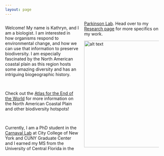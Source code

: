 ```yaml
---
layout: page
---
```



<div class="col2">

<p>
Welcome! My name is Kathryn, and I am a biologist. I am interested in how organisms respond to 
environmental change, and how we can use that information to preserve biodiversity. I am 
especially fascinated by the North American coastal plain as 
this region hosts some amazing diversity and has an intriguing biogeographic history. 
</p>

<br>

<p>
Check out the <a href="images/north_american_coastal_plain.pdf">Atlas for the End of the 
World</a> for more information on the North American Coastal Plain and other biodiversity 
hotspots!
</p>

<br>

<p>
Currently, I am a PhD student in the <a href="http://www.carnavallab.org/">Carnaval Lab</a> 
at City College of New York and CUNY Graduate Center and I earned my MS from the 
University of Central Florida in the <a href="www.parkinsonlab.com/">Parkinson Lab</a>. Head over
to my <a href="Research">Research page</a> for more specifics on my work. 
</p>

<img src="/images/desk.png" alt="alt text" width="350">

</div>


<style>
  .col2 {
    columns: 2 200px;         /* number of columns and width in pixels*/
    -webkit-columns: 2 200px; /* chrome, safari */
    -moz-columns: 2 200px;    /* firefox */
  }
  .col3 {
    columns: 3 100px;
    -webkit-columns: 3 100px;
    -moz-columns: 3 100px;
  }
</style>


